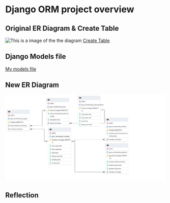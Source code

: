 # Django ORM project overview 

## Original ER Diagram & Create Table
![This is a image of the the diagram](../ITE140/FinalProject/ERD.png)
[Create Table](https://github.com/aelliott26/ITE140/blob/main/FinalProject/Final.sql)

## Django Models file
[My models file](https://github.com/aelliott26/orm/blob/main/gym_membership/models.py)

## New ER Diagram
![New ER diagram](/ERD.png)

## Reflection

